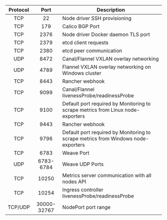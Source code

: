 | Protocol 	|       Port       	| Description                                     	                                |
|:--------:	|:----------------:	|----------------------------------------------------------------------------------	|
|    TCP   	|         22      	| Node driver SSH provisioning                    	                                |
|    TCP    |        179        | Calico BGP Port                                                                   |
|    TCP   	|       2376       	| Node driver Docker daemon TLS port              	                                |
|    TCP   	|       2379       	| etcd client requests                           	                                |
|    TCP   	|       2380       	| etcd peer communication                         	                                |
|    UDP   	|       8472       	| Canal/Flannel VXLAN overlay networking          	                                |
|    UDP   	|       4789       	| Flannel VXLAN overlay networking on Windows cluster                               |
|    TCP   	|       8443       	| Rancher webhook                                                                   |
|    TCP   	|       9099       	| Canal/Flannel livenessProbe/readinessProbe      	                                |
|    TCP    |       9100        | Default port required by Monitoring to scrape metrics from Linux node-exporters   |
|    TCP   	|       9443       	| Rancher webhook                                                                   |
|    TCP    |       9796        | Default port required by Monitoring to scrape metrics from Windows node-exporters |
|    TCP   	|       6783       	| Weave Port      	                                                                |
|    UDP   	|       6783-6784   | Weave UDP Ports      	                                                            |
|    TCP   	|       10250      	| Metrics server communication with all nodes API                                     	                                |
|    TCP   	|       10254      	| Ingress controller livenessProbe/readinessProbe 	                                |
| TCP/UDP	|       30000-32767 | NodePort port range                             	                                |
